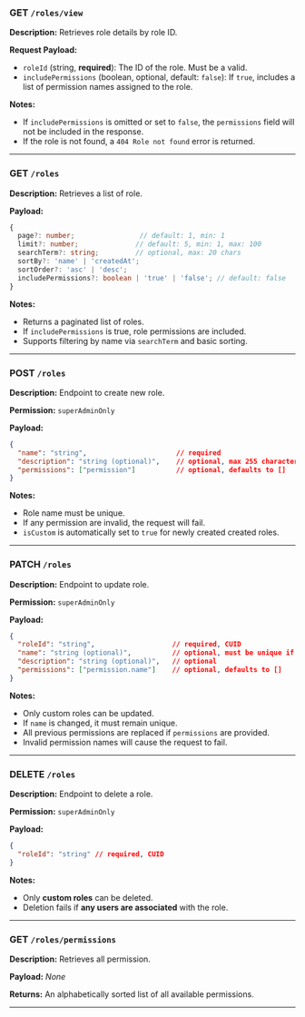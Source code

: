 ### **GET** `/roles/view`

**Description:**
Retrieves role details by role ID.

**Request Payload:**

* `roleId` (string, **required**): The ID of the role. Must be a valid.
* `includePermissions` (boolean, optional, default: `false`): If `true`, includes a list of permission names assigned to the role.

**Notes:**

* If `includePermissions` is omitted or set to `false`, the `permissions` field will not be included in the response.
* If the role is not found, a `404 Role not found` error is returned.

---

### **GET** `/roles`

**Description:**
Retrieves a list of role.

**Payload:**

```ts
{
  page?: number;                // default: 1, min: 1
  limit?: number;              // default: 5, min: 1, max: 100
  searchTerm?: string;         // optional, max: 20 chars
  sortBy?: 'name' | 'createdAt';
  sortOrder?: 'asc' | 'desc';
  includePermissions?: boolean | 'true' | 'false'; // default: false
}
```

**Notes:**

* Returns a paginated list of roles.
* If `includePermissions` is true, role permissions are included.
* Supports filtering by name via `searchTerm` and basic sorting.

---

### **POST** `/roles`

**Description:** Endpoint to create new role.

**Permission:** `superAdminOnly`

**Payload:**

```json
{
  "name": "string",                      // required
  "description": "string (optional)",    // optional, max 255 characters
  "permissions": ["permission"]          // optional, defaults to []
}
```

**Notes:**

* Role name must be unique.
* If any permission are invalid, the request will fail.
* `isCustom` is automatically set to `true` for newly created created roles.

---

### **PATCH** `/roles`

**Description:** Endpoint to update role.

**Permission:** `superAdminOnly`

**Payload:**

```json
{
  "roleId": "string",                   // required, CUID
  "name": "string (optional)",          // optional, must be unique if provided
  "description": "string (optional)",   // optional
  "permissions": ["permission.name"]    // optional, defaults to []
}
```

**Notes:**

* Only custom roles can be updated.
* If `name` is changed, it must remain unique.
* All previous permissions are replaced if `permissions` are provided.
* Invalid permission names will cause the request to fail.

---

### **DELETE** `/roles`

**Description:** Endpoint to delete a role.

**Permission:** `superAdminOnly`

**Payload:**

```json
{
  "roleId": "string" // required, CUID
}
```

**Notes:**

* Only **custom roles** can be deleted.
* Deletion fails if **any users are associated** with the role.

---

### **GET** `/roles/permissions`

**Description:** Retrieves all permission.

**Payload:** *None*

**Returns:**
An alphabetically sorted list of all available permissions.

---
